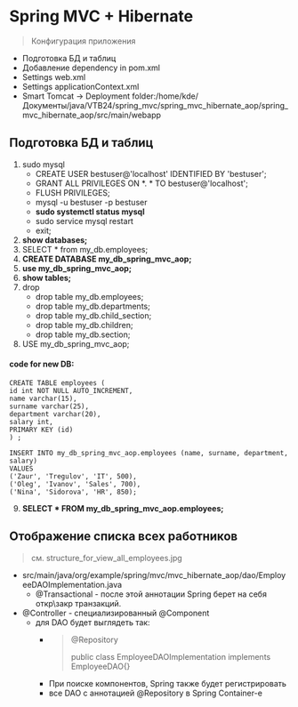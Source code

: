 # Spring MVC + Hibernate
> Конфигурация приложения
   - Подготовка БД и таблиц
   - Добавление dependency in pom.xml
   - Settings  web.xml
   - Settings applicationContext.xml
   - Smart Tomcat -> Deployment folder:/home/kde/Документы/java/VTB24/spring_mvc/spring_mvc_hibernate_aop/spring_mvc_hibernate_aop/src/main/webapp
>
## Подготовка БД и таблиц
1. sudo mysql
   - CREATE USER bestuser@'localhost' IDENTIFIED BY 'bestuser';
   - GRANT ALL PRIVILEGES ON *. * TO bestuser@'localhost';
   - FLUSH PRIVILEGES;
   - mysql -u bestuser -p bestuser
   - **sudo systemctl status mysql**
   - sudo service mysql restart
   - exit;
2. **show databases;**
3. SELECT * from my_db.employees; 
4. **CREATE DATABASE my_db_spring_mvc_aop;**
5. **use my_db_spring_mvc_aop;**
6. **show tables;**
7. drop
   - drop table my_db.employees; 
   - drop table my_db.departments;
   - drop table my_db.child_section;
   - drop table my_db.children;
   - drop table my_db.section;
8. USE my_db_spring_mvc_aop;
#### code for new DB:
    CREATE TABLE employees (
    id int NOT NULL AUTO_INCREMENT,
    name varchar(15),
    surname varchar(25),
    department varchar(20),
    salary int,
    PRIMARY KEY (id)
    ) ;
    
    INSERT INTO my_db_spring_mvc_aop.employees (name, surname, department, salary)
    VALUES
    ('Zaur', 'Tregulov', 'IT', 500),
    ('Oleg', 'Ivanov', 'Sales', 700),
    ('Nina', 'Sidorova', 'HR', 850);
9. **SELECT * FROM my_db_spring_mvc_aop.employees;**
## Отображение списка всех работников
> см. structure_for_view_all_employees.jpg
  - src/main/java/org/example/spring/mvc/mvc_hibernate_aop/dao/EmployeeDAOImplementation.java
    - @Transactional - после этой аннотации Spring берет на себя откр\закр транзакций.
  - @Controller - специализированный @Component
    - для DAO будет выглядеть так: 
      - > @Repository
        > 
        > public class EmployeeDAOImplementation  implements EmployeeDAO{}
      - При поиске компонентов, Spring также будет регистрировать
      - все DAO с аннотацией @Repository в Spring Container-e